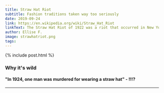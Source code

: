 ```yaml
---
title: Straw Hat Riot
subtitle: Fashion traditions taken way too seriously
date: 2019-09-24
link: https://en.wikipedia.org/wiki/Straw_Hat_Riot
linkText: The Straw Hat Riot of 1922 was a riot that occurred in New York City. Originating as a series of minor riots, it spread due to men wearing straw hats past the unofficial date that was deemed socially acceptable, September 15. It lasted eight days, and it led to many arrests and some injuries.
author: Ellise F.
image: strawhatriot.png
tags:
---
```


{% include post.html %}

### Why it's wild

#### "In 1924, one man was murdered for wearing a straw hat"  - !!!?

---